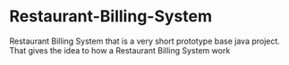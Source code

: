 # Restaurant-Billing-System
Restaurant Billing System that is a very short prototype base java project. That gives the idea to how a Restaurant Billing System work 
